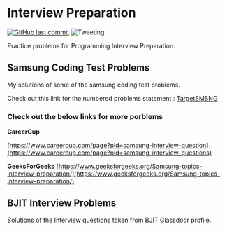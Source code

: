 # Interview Preparation
[![GitHub last commit](https://img.shields.io/github/last-commit/google/skia.svg?style=flat)]()
![Tweeting](https://img.shields.io/twitter/url/http/shields.io.svg?style=social) 


Practice problems for Programming Interview Preparation.

## Samsung Coding Test Problems

My solutions of some of the samsung coding test problems. 

Check out this link for the numbered problems statement :  [TargetSMSNG](https://github.com/MohMaya/TargetSMSNG)

### Check out the below links for more porblems

**CareerCup**

[https://www.careercup.com/page?pid=samsung-interview-question](https://www.careercup.com/page?pid=samsung-interview-questions)


**GeeksForGeeks**
[https://www.geeksforgeeks.org/Samsung-topics-interview-preparation/](https://www.geeksforgeeks.org/Samsung-topics-interview-preparation/)

## BJIT Interview Problems

Solutions of the Interview questions taken from BJIT Glassdoor profile.